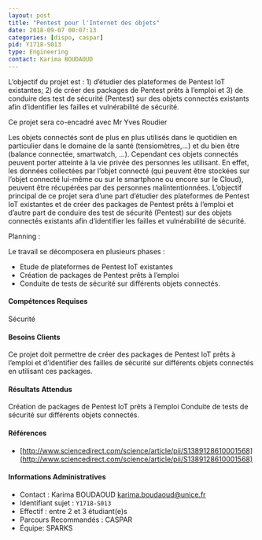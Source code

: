```yaml
---
layout: post
title: "Pentest pour l'Internet des objets"
date: 2018-09-07 00:07:13
categories: [dispo, caspar]
pid: Y1718-S013
type: Engineering
contact: Karima BOUDAOUD
---
```

       
L’objectif du projet est : 1) d’étudier des plateformes de Pentest IoT existantes; 2) de créer des packages de Pentest prêts à l’emploi et 3) de conduire des test de sécurité (Pentest) sur des objets connectés existants afin d’identifier les failles et vulnérabilité de sécurité.



Ce projet sera co-encadré avec Mr Yves Roudier

Les objets connectés sont de plus en plus utilisés dans le quotidien en particulier dans le domaine de la santé (tensiomètres,…) et du bien être (balance connectée, smartwatch, …). Cependant ces objets connectés peuvent porter atteinte à la vie privée des personnes les utilisant. En effet, les données collectées par l’objet connecté (qui peuvent être stockées sur l’objet connecté lui-même ou sur le smartphone ou encore sur le Cloud), peuvent être récupérées par des personnes malintentionnées. 
L’objectif principal de ce projet sera d’une part d’étudier des plateformes de Pentest IoT existantes et de créer des packages de Pentest prêts à l’emploi et d’autre part de conduire des test de sécurité (Pentest) sur des objets connectés existants afin d’identifier les failles et vulnérabilité de sécurité.

Planning :

Le travail se décomposera en plusieurs phases :

- Etude de plateformes de Pentest IoT existantes
- Création de packages de Pentest prêts à l’emploi
- Conduite de tests de sécurité sur différents objets connectés. 


#### Compétences Requises
Sécurité



     

#### Besoins Clients
Ce projet doit permettre de créer des packages de Pentest IoT prêts à l’emploi et d’identifier des failles de sécurité sur différents objets connectés en utilisant ces packages.


#### Résultats Attendus
Création de packages de Pentest IoT prêts à l’emploi
Conduite de tests de sécurité sur différents objets connectés. 


#### Références

  * [http://www.sciencedirect.com/science/article/pii/S1389128610001568](http://www.sciencedirect.com/science/article/pii/S1389128610001568)

#### Informations Administratives
  * Contact : Karima BOUDAOUD <karima.boudaoud@unice.fr>
  * Identifiant sujet : `Y1718-S013`
  * Effectif : entre 2 et 3 étudiant(e)s
  * Parcours Recommandés : CASPAR
  * Équipe: SPARKS

     